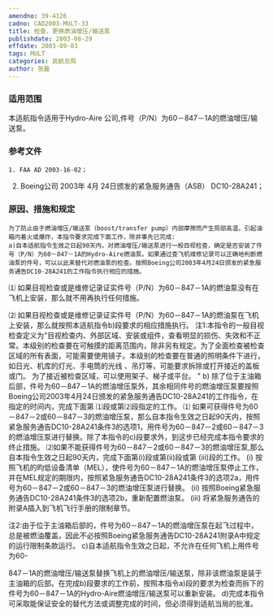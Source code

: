 ```yaml
---
amendno: 39-4126
cadno: CAD2003-MULT-33
title: 检查、更换燃油增压/输送泵
publishdate: 2003-08-29
effdate: 2003-09-03
tags: MULT
categories: 民航总局
author: 张磊
---
```


### 适用范围 
本适航指令适用于Hydro-Aire 公司,件号（P/N）为60－847－1A的燃油增压/输送泵。

### 参考文件
    1. FAA AD 2003-16-02；
 2. Boeing公司 2003年 4月 24日颁发的紧急服务通告（ASB） DC10-28A241；

### 原因、措施和规定 
    为了防止由于燃油增压/输送泵（boost/transfer pump）内部摩擦而产生局部高温，引起油箱内着火或爆炸，本指令要求完成下面工作，除非事先已完成: 
    a)自本适航指令生效之日起90天内，对燃油增压/输送泵进行一般目视检查，确定是否安装了件号（P/N）为60－847－1A的Hydro-Aire燃油泵。如果通过查飞机维修记录可以正确地判断燃油泵的件号，可以以此来替代对燃油泵的检查。按照Boeing公司2003年4月24日颁发的紧急服务通告DC10-28A241的工作指令执行相应的措施。 
⑴ 如果目视检查或是维修记录证实件号（P/N）为60－847－1A的燃油泵没有在飞机上安装，那么就不用再执行任何措施。 

       
⑵ 如果目视检查或是维修记录证实件号（P/N）为60－847－1A的燃油泵在飞机上安装，那么就按照本适航指令b)段要求的相应措施执行。 
     注1:本指令的一般目视检查定义为"目视检查内、外部区域、安装或组件，查看明显的损伤、失效和不正常。本级别的检查要在可触摸的距离范围内，除非另有规定。为了全面检查被检查区域的所有表面，可能需要使用镜子。本级别的检查要在普通的照明条件下进行，如日光、机库的灯光、手电筒的光线 、吊灯等，可能要求拆除或打开接近的盖板或门。 为了接近被检查区域，可以使用架子、梯子或平台。 " 
b) 除了位于主油箱后部，件号为60－847－1A的燃油增压泵外，其余相同件号的燃油增压泵要按照Boeing公司2003年4月24日颁发的紧急服务通告DC10-28A241的工作指令，在指定的时间内，完成下面第
⑴段或第⑵段指定的工作。 
⑴ 如果可获得件号为60－847－2或60－847－3的燃油增压泵，那么自本指令生效之日起90天内，按照紧急服务通告DC10-28A241条件3的选项1，用件号为60－847－2或60－847－3的燃油增压泵进行替换。除了本指令的c)段要求外，到这步已经完成本指令要求的终止措施。 
     ⑵如果不能获得件号为60－847－2或60－847－3的燃油增压泵,那么自本指令生效之日起90天内，完成下面第(i)段或第(ii)段或第
(iii)段的工作。 
(i) 按照飞机的昀低设备清单（MEL），使件号为60－847－1A的燃油增压泵停止工作，并在MEL规定的期限内，按照紧急服务通告DC10-28A241条件3的选项2a，用件号为60－847－2或60－847－3的燃油增压泵进行替换。 
      (ii) 按照Boeing紧急服务通告DC10-28A241条件3的选项2b，重新配置燃油泵。 
      (iii) 将紧急服务通告的附录A插入到飞机飞行手册的限制章节。 

注2:由于位于主油箱后部的，件号为60－847－1A的燃油增压泵在起飞过程中，总是被燃油覆盖，因此不必按照Boeing紧急服务通告DC10-28A241附录A中规定的运行限制条款运行。 
    c)自本适航指令生效之日起，不允许在任何飞机上用件号为60-
       
847－1A的燃油增压/输送泵替换飞机上的燃油增压/输送泵，除非该燃油泵是装于主油箱的后部。在完成b)段要求的工作前，按照本指令a)段的要求为检查而拆下的件号为60－847－1A的Hydro-Aire燃油增压/输送泵可以重新安装。 
    d)完成本指令可采取能保证安全的替代方法或调整完成的时间，但必须得到适航当局的批准。
